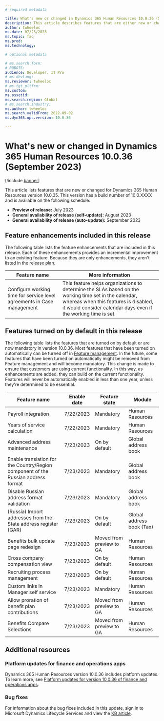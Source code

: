 ```yaml
---
# required metadata

title: What's new or changed in Dynamics 365 Human Resources 10.0.36 (September 2023)
description: This article describes features that are either new or changed in the Microsoft Dynamics 365 Human Resources version 10.0.36 preview release.
author: twheeloc
ms.date: 07/23/2023
ms.topic: faq
ms.prod: 
ms.technology: 

# optional metadata

# ms.search.form: 
# ROBOTS: 
audience: Developer, IT Pro
# ms.devlang: 
ms.reviewer: twheeloc
# ms.tgt_pltfrm: 
ms.custom: 
ms.assetid: 
ms.search.region: Global
# ms.search.industry: 
ms.author: twheeloc
ms.search.validFrom: 2022-09-02
ms.dyn365.ops.version: 10.0.36

---
```


# What's new or changed in Dynamics 365 Human Resources 10.0.36 (September 2023)

[!include [banner](../../includes/preview-banner.md)]

This article lists features that are new or changed for Dynamics 365 Human Resources version 10.0.35. This version has a build number of 10.0.XXXX and is available on the following schedule:

- **Preview of release:** July 2023
- **General availability of release (self-update):** August 2023
- **General availability of release (auto-update):** September 2023

## Feature enhancements included in this release

The following table lists the feature enhancements that are included in this release. Each of these enhancements provides an incremental improvement to an existing feature. Because they are only enhancements, they aren't listed in the [release plan](/dynamics365-release-plan/2021wave2/finance-operations/dynamics365-finance).

| Feature name | More information |
|--------------|------------------|
|Configure working time for service level agreements in Case management|This feature helps organizations to determine the SLAs based on the working time set in the calendar, whereas when this features is disabled, it would consider calendar days even if the working time is set. |

## Features turned on by default in this release

The following table lists the features that are turned on by default or are now mandatory in version 10.0.36. Most features that have been turned on automatically can be turned off in [Feature management](../../fin-ops-core/fin-ops/get-started/feature-management/feature-management-overview.md). In the future, some features that have been turned on automatically might be removed from Feature management and will become mandatory. This change is made to ensure that customers are using current functionality. In this way, as enhancements are added, they can build on the current functionality. Features will never be automatically enabled in less than one year, unless they're determined to be essential.

| Feature name | Enable date | Feature state | Module |  
|--------------|-------------|---------------|--------|
|Payroll integration	|7/22/2023	|Mandatory	|Human Resources|
|Years of service calculation|	7/22/2023|	Mandatory|	Human Resources|
|Advanced address maintenance	|7/23/2023|	On by default|	Global address book|
|Enable translation for the Country/Region component of the Russian address format|	7/23/2023|	Mandatory|	Global address book|
|Disable Russian address format validation	|7/23/2023|	Mandatory|	Global address book|
|(Russia) Import addresses from the State address register (GAR)	|7/23/2023|	On by default|	Global address book (Tax)|
|Benefits bulk update page redesign	|7/23/2023|	Moved from preview to GA|	Human Resources|
|Cross company compensation view	|7/23/2023|	On by default|	Human Resources|
|Recruiting process management	|7/23/2023|	On by default	|Human Resources|
|Custom links in Manager self service	|7/23/2023|	Mandatory|	Human Resources|
|Allow proration of benefit plan contributions	|7/23/2023|	Moved from preview to GA|	Human Resources|
|Benefits Compare Selections|	7/23/2023|	Moved from preview to GA	|Human Resources|




## Additional resources

### Platform updates for finance and operations apps

Dynamics 365 Human Resources version 10.0.36 includes platform updates. To learn more, see [Platform updates for version 10.0.36 of finance and operations apps](../../fin-ops-core/dev-itpro/get-started/whats-new-platform-updates-10-0-36.md).

### Bug fixes

For information about the bug fixes included in this update, sign in to Microsoft Dynamics Lifecycle Services and view the [KB article](https://fix.lcs.dynamics.com/Issue/Details?bugId=XXXXX).

